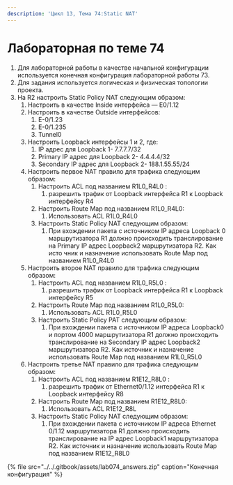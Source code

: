 ```yaml
---
description: 'Цикл 13, Тема 74:Static NAT'
---
```


# Лабораторная по теме 74

1. Для лабораторной работы в качестве начальной конфигурации используется конечная конфигурация лабораторной работы 73.
2. Для задания используется логическая и физическая топологии проекта.
3. На R2 настроить Static Policy NAT следующим образом:
   1. Настроить в качестве Inside интерфейса — E0/1.12
   2. Настроить в качестве Outside интерфейсов:
      1. E-0/1.23
      2. E-0/1.235
      3. Tunnel0
   3. Настроить Loopbaсk интерфейсы 1 и 2, где:
      1. IP адрес для Loopbaсk 1- 7.7.7.7/32
      2. Primary IP адрес для Loopbaсk 2- 4.4.4.4/32
      3. Secondary IP адрес для Loopbaсk 2- 188.1.55.55/24
   4. Настроить первое NAT правило для трафика следующим образом:
      1. Настроить ACL под названием R1L0\_R4L0 :
         1. разрешить трафик от Loopback интерфейса R1 к Loopback интерфейсу R4
      2. Настроить Route Map под названием R1L0\_R4L0:
         1. Использовать ACL R1L0\_R4L0
      3. Настроить Static Policy NAT следующим образом:
         1. При вхождении пакета с источником IP адреса Loopback 0 маршрутизатора R1 должно происходить транслирование на Primary IP адрес Loopback2 маршрутизатора R2. Как исто чник и назначение использовать Route Map под названием R1L0\_R4L0
   5. Настроить второе NAT правило для трафика следующим образом:
      1. Настроить ACL под названием R1L0\_R5L0 :
         1. разрешить трафик от Loopback интерфейса R1 к Loopback интерфейсу R5
      2. Настроить Route Map под названием R1L0\_R5L0:
         1. Использовать ACL R1L0\_R5L0
      3. Настроить Static Policy PAT следующим образом:
         1. При вхождении пакета с источником IP адреса Loopback0 и портом 4000 маршрутизатора R1 должно происходить транслирование на Secondary IP адрес Loopback2 маршрутизатора R2. Как источник и назначение использовать Route Map под названием R1L0\_R5L0
   6. Настроить третье NAT правило для трафика следующим образом:
      1. Настроить ACL под названием R1E12\_R8L0 :
         1. разрешить трафик от Ethernet0/1.12 интерфейса R1 к Loopback интерфейсу R8
      2. Настроить Route Map под названием R1E12\_R8L0:
         1. Использовать ACL R1E12\_R8L
      3. Настроить Static Policy NAT следующим образом:
         1. При вхождении пакета с источником IP адреса Ethernet 0/1.12 маршрутизатора R1 должно происходить транслирование на IP адрес Loopback1 маршрутизатора R2. Как источник и назначение использовать Route Map под названием R1E12\_R8L0

{% file src="../../.gitbook/assets/lab074\_answers.zip" caption="Конечная конфигурация" %}

